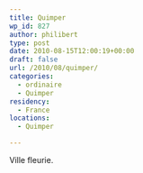 ```yaml
---
title: Quimper
wp_id: 827
author: philibert
type: post
date: 2010-08-15T12:00:19+00:00
draft: false
url: /2010/08/quimper/
categories:
  - ordinaire
  - Quimper
residency:
  - France
locations:
  - Quimper

---
```

Ville fleurie. 

[<img src="/uploads/2010/08/p_2592_1936_D29DE409-B688-4C07-9626-9D9B0823FE5B.jpeg" alt="" class="alignnone size-full" />][1]

 [1]: /uploads/2010/08/p_2592_1936_D29DE409-B688-4C07-9626-9D9B0823FE5B.jpeg